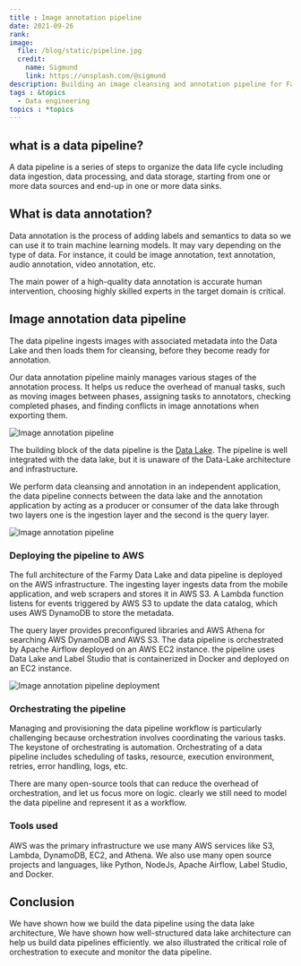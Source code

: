 ```yaml
---
title : Image annotation pipeline
date: 2021-09-26
rank:
image:
  file: /blog/static/pipeline.jpg
  credit:
    name: Sigmund
    link: https://unsplash.com/@sigmund
description: Building an image cleansing and annotation pipeline for Farmy.ai startup.
tags : &topics
  - Data engineering
topics : *topics
---
```


## what is a data pipeline?

A data pipeline is a series of steps to organize the data life cycle including data ingestion, data processing, and data storage, starting from one or more data sources and end-up in one or more data sinks.

## What is data annotation?

Data annotation is the process of adding labels and semantics to data so we can use it to train machine learning models. It may vary depending on the type of data. For instance, it could be image annotation, text annotation, audio annotation, video annotation, etc.

The main power of a high-quality data annotation is accurate human intervention, choosing highly skilled experts in the target domain is critical.

## Image annotation data pipeline

The data pipeline ingests images with associated metadata into the Data Lake and then loads them for cleansing, before they become ready for annotation.

Our data annotation pipeline mainly manages various stages of the annotation process. It helps us reduce the overhead of manual tasks, such as moving images between phases, assigning tasks to annotators, checking completed phases, and finding conflicts in image annotations when exporting them.

![Image annotation pipeline](/blog/static/pipeline_farmy_slide.png)

The building block of the data pipeline is the [Data Lake](/blog/farmy-data-lake). The pipeline is well integrated with the data lake, but it is unaware of the Data-Lake architecture and infrastructure.
 
We perform data cleansing and annotation in an independent application, the data pipeline connects between the data lake and the annotation application by acting as a producer or consumer of the data lake through two layers one is the ingestion layer and the second is the query layer.

![Image annotation pipeline](/blog/static/data-pipeline-intergarion-DL.svg)

### Deploying the pipeline to AWS

The full architecture of the Farmy Data Lake and data pipeline is deployed on the AWS infrastructure. The ingesting layer ingests data from the mobile application, and web scrapers and stores it in AWS S3. A Lambda function listens for events triggered by AWS S3 to update the data catalog, which uses AWS DynamoDB to store the metadata.
 
The query layer provides preconfigured libraries and AWS Athena for searching AWS DynamoDB and AWS S3. The data pipeline is orchestrated by Apache Airflow deployed on an AWS EC2 instance. the pipeline uses Data Lake and Label Studio that is containerized in Docker and deployed on an EC2 instance.

![Image annotation pipeline deployment](/blog/static/aws-complete-architercture_final.png)

### Orchestrating the pipeline

Managing and provisioning the data pipeline workflow is particularly challenging because orchestration involves coordinating the various tasks. The keystone of orchestrating is automation. Orchestrating of a data pipeline includes scheduling of tasks, resource, execution environment, retries, error handling, logs, etc.

There are many open-source tools that can reduce the overhead of orchestration, and let us focus more on logic. clearly we still need to model the data pipeline and represent it as a workflow.

### Tools used

AWS was the primary infrastructure we use many AWS services like S3, Lambda, DynamoDB, EC2, and Athena. We also use many open source projects and languages, like Python, NodeJs, Apache Airflow, Label Studio, and Docker.

## Conclusion

We have shown how we build the data pipeline using the data lake architecture, We have shown how well-structured data lake architecture can help us build data pipelines efficiently. we also illustrated the critical role of orchestration to execute and monitor the data pipeline.